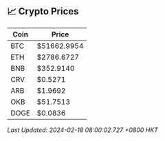 ## 📈 Crypto Prices

| Coin | Price |
| ---- | ----- |
| BTC | $51662.9954 |
| ETH | $2786.6727 |
| BNB | $352.9140 |
| CRV | $0.5271 |
| ARB | $1.9692 |
| OKB | $51.7513 |
| DOGE | $0.0836 |

_Last Updated: 2024-02-18 08:00:02.727 +0800 HKT_